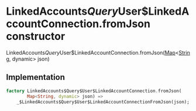 


# LinkedAccounts$Query$User$LinkedAccountConnection.fromJson constructor







LinkedAccounts$Query$User$LinkedAccountConnection.fromJson([Map](https://api.flutter.dev/flutter/dart-core/Map-class.html)&lt;[String](https://api.flutter.dev/flutter/dart-core/String-class.html), dynamic> json)





## Implementation

```dart
factory LinkedAccounts$Query$User$LinkedAccountConnection.fromJson(
        Map<String, dynamic> json) =>
    _$LinkedAccounts$Query$User$LinkedAccountConnectionFromJson(json);
```







